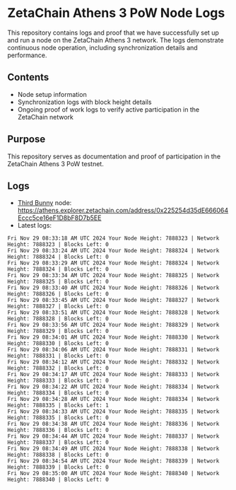 # ZetaChain Athens 3 PoW Node Logs
This repository contains logs and proof that we have successfully set up and run a node on the ZetaChain Athens 3 network. The logs demonstrate continuous node operation, including synchronization details and performance.

## Contents
- Node setup information
- Synchronization logs with block height details
- Ongoing proof of work logs to verify active participation in the ZetaChain network

## Purpose
This repository serves as documentation and proof of participation in the ZetaChain Athens 3 PoW testnet.

## Logs

- [Third Bunny](https://thirdbunny.xyz/) node: https://athens.explorer.zetachain.com/address/0x225254d35dE666064Eccc5ce16eF1D8bF8D7b5EE
- Latest logs:
```
Fri Nov 29 08:33:18 AM UTC 2024 Your Node Height: 7888323 | Network Height: 7888323 | Blocks Left: 0
Fri Nov 29 08:33:24 AM UTC 2024 Your Node Height: 7888324 | Network Height: 7888324 | Blocks Left: 0
Fri Nov 29 08:33:29 AM UTC 2024 Your Node Height: 7888324 | Network Height: 7888324 | Blocks Left: 0
Fri Nov 29 08:33:34 AM UTC 2024 Your Node Height: 7888325 | Network Height: 7888325 | Blocks Left: 0
Fri Nov 29 08:33:40 AM UTC 2024 Your Node Height: 7888326 | Network Height: 7888326 | Blocks Left: 0
Fri Nov 29 08:33:45 AM UTC 2024 Your Node Height: 7888327 | Network Height: 7888327 | Blocks Left: 0
Fri Nov 29 08:33:51 AM UTC 2024 Your Node Height: 7888328 | Network Height: 7888328 | Blocks Left: 0
Fri Nov 29 08:33:56 AM UTC 2024 Your Node Height: 7888329 | Network Height: 7888329 | Blocks Left: 0
Fri Nov 29 08:34:01 AM UTC 2024 Your Node Height: 7888330 | Network Height: 7888330 | Blocks Left: 0
Fri Nov 29 08:34:06 AM UTC 2024 Your Node Height: 7888331 | Network Height: 7888331 | Blocks Left: 0
Fri Nov 29 08:34:12 AM UTC 2024 Your Node Height: 7888332 | Network Height: 7888332 | Blocks Left: 0
Fri Nov 29 08:34:17 AM UTC 2024 Your Node Height: 7888333 | Network Height: 7888333 | Blocks Left: 0
Fri Nov 29 08:34:22 AM UTC 2024 Your Node Height: 7888334 | Network Height: 7888334 | Blocks Left: 0
Fri Nov 29 08:34:28 AM UTC 2024 Your Node Height: 7888334 | Network Height: 7888335 | Blocks Left: 1
Fri Nov 29 08:34:33 AM UTC 2024 Your Node Height: 7888335 | Network Height: 7888335 | Blocks Left: 0
Fri Nov 29 08:34:38 AM UTC 2024 Your Node Height: 7888336 | Network Height: 7888336 | Blocks Left: 0
Fri Nov 29 08:34:44 AM UTC 2024 Your Node Height: 7888337 | Network Height: 7888337 | Blocks Left: 0
Fri Nov 29 08:34:49 AM UTC 2024 Your Node Height: 7888338 | Network Height: 7888338 | Blocks Left: 0
Fri Nov 29 08:34:54 AM UTC 2024 Your Node Height: 7888339 | Network Height: 7888339 | Blocks Left: 0
Fri Nov 29 08:35:00 AM UTC 2024 Your Node Height: 7888340 | Network Height: 7888340 | Blocks Left: 0
```
